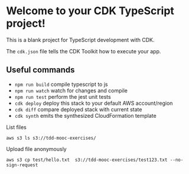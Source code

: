 # Welcome to your CDK TypeScript project!

This is a blank project for TypeScript development with CDK.

The `cdk.json` file tells the CDK Toolkit how to execute your app.

## Useful commands

* `npm run build`   compile typescript to js
* `npm run watch`   watch for changes and compile
* `npm run test`    perform the jest unit tests
* `cdk deploy`      deploy this stack to your default AWS account/region
* `cdk diff`        compare deployed stack with current state
* `cdk synth`       emits the synthesized CloudFormation template

List files

    aws s3 ls s3://tdd-mooc-exercises/

Upload file anonymously

    aws s3 cp test/hello.txt  s3://tdd-mooc-exercises/test123.txt --no-sign-request
